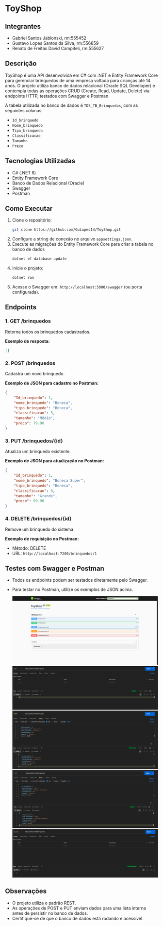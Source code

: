 # ToyShop

## Integrantes
- Gabriel Santos Jablonski, rm:555452
- Gustavo Lopes Santos da Silva, rm:556859
- Renato de Freitas David Campiteli, rm:555627

## Descrição

ToyShop é uma API desenvolvida em C# com .NET e Entity Framework Core para gerenciar brinquedos de uma empresa voltada para crianças até 14 anos. O projeto utiliza banco de dados relacional (Oracle SQL Developer) e contempla todas as operações CRUD (Create, Read, Update, Delete) via endpoints HTTP, testados com Swagger e Postman.

A tabela utilizada no banco de dados é `TDS_TB_Brinquedos`, com as seguintes colunas:
- `Id_brinquedo`
- `Nome_brinquedo`
- `Tipo_brinquedo`
- `Classificacao`
- `Tamanho`
- `Preco`

## Tecnologias Utilizadas

- C# (.NET 8)
- Entity Framework Core
- Banco de Dados Relacional (Oracle)
- Swagger
- Postman

## Como Executar

1. Clone o repositório:
	 ```bash
	 git clone https://github.com/GuLopes14/ToyShop.git
	 ```
2. Configure a string de conexão no arquivo `appsettings.json`.
3. Execute as migrações do Entity Framework Core para criar a tabela no banco de dados 
	```bash
	dotnet ef database update
	```
4. Inicie o projeto:
	 ```bash
	 dotnet run
	 ```
5. Acesse o Swagger em: `http://localhost:5000/swagger` (ou porta configurada).

## Endpoints

### 1. GET /brinquedos

Retorna todos os brinquedos cadastrados.

**Exemplo de resposta:**
```json
[]
```

### 2. POST /brinquedos

Cadastra um novo brinquedo.

**Exemplo de JSON para cadastro no Postman:**
```json
{
    "Id_brinquedo": 1,
	"nome_brinquedo": "Boneca",
	"tipo_brinquedo": "Boneca",
	"classificacao": 5,
	"tamanho": "Médio",
	"preco": 79.90
}
```

### 3. PUT /brinquedos/{id}

Atualiza um brinquedo existente.

**Exemplo de JSON para atualização no Postman:**
```json
{
	"Id_brinquedo": 1,
	"nome_brinquedo": "Boneca Super",
	"tipo_brinquedo": "Boneca",
	"classificacao": 6,
	"tamanho": "Grande",
	"preco": 99.90
}
```

### 4. DELETE /brinquedos/{id}

Remove um brinquedo do sistema.

**Exemplo de requisição no Postman:**
- Método: DELETE
- URL: `http://localhost:7200/brinquedos/1`

## Testes com Swagger e Postman

- Todos os endpoints podem ser testados diretamente pelo Swagger.
- Para testar no Postman, utilize os exemplos de JSON acima.

	![Exemplo Swagger](docs/swagger.png)
	![Exemplo Postman GET](docs/GET.png)
	![Exemplo Postman POST](docs/POST.png)
	![Exemplo Postman PUT](docs/PUT.png)
	![Exemplo Postman DELETE](docs/DELETE.png)

## Observações

- O projeto utiliza o padrão REST.
- As operações de POST e PUT enviam dados para uma lista interna antes de persistir no banco de dados.
- Certifique-se de que o banco de dados está rodando e acessível.

